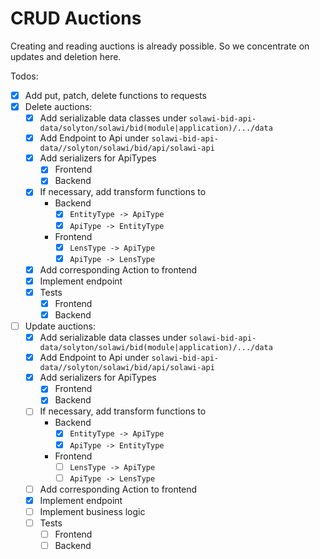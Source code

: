 # CRUD Auctions

Creating and reading auctions is already possible.
So we concentrate on updates and deletion here.
 
Todos:
- [x] Add put, patch, delete functions to requests
- [x] Delete auctions:
    - [x] Add serializable data classes under ``` solawi-bid-api-data/solyton/solawi/bid(module|application)/.../data ```
    - [x] Add Endpoint to Api under ```solawi-bid-api-data//solyton/solawi/bid/api/solawi-api ```
    - [x] Add serializers for ApiTypes
        - [x] Frontend
        - [x] Backend
    - [x] If necessary, add transform functions to
        - Backend
            - [x] ```EntityType -> ApiType ```
            - [x] ```ApiType -> EntityType  ```
        - Frontend
            - [x] ```LensType -> ApiType```
            - [x] ```ApiType -> LensType```
    - [x] Add corresponding Action to frontend
    - [x] Implement endpoint
    - [x] Tests
        - [x] Frontend
        - [x] Backend

- [ ] Update auctions:
    - [x] Add serializable data classes under ``` solawi-bid-api-data/solyton/solawi/bid(module|application)/.../data ```
    - [x] Add Endpoint to Api under ```solawi-bid-api-data//solyton/solawi/bid/api/solawi-api ```
    - [x] Add serializers for ApiTypes
        - [x] Frontend
        - [x] Backend
    - [ ] If necessary, add transform functions to
        - Backend
            - [x] ```EntityType -> ApiType ```
            - [x] ```ApiType -> EntityType  ```
        - Frontend
            - [ ] ```LensType -> ApiType```
            - [ ] ```ApiType -> LensType```
    - [ ] Add corresponding Action to frontend
    - [x] Implement endpoint
    - [ ] Implement business logic
    - [ ] Tests
        - [ ] Frontend
        - [ ] Backend